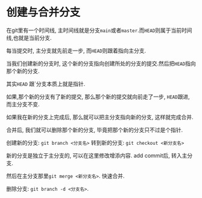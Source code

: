 # 创建与合并分支
在git里有一个时间线, 主时间线就是分支`main`或者`master`.而`HEAD`则属于当前时间线,也就是当前分支.

每当提交时, 主分支就先前走一步, 而`HEAD`则跟着指向主分支.

当我们创建新的分支时, 这个新的分支指向创建所处的分支的提交.然后把`HEAD`指向那个新的分支.

其实`HEAD` 跟`分支本质上就是指针.

如果,那个新的分支有了新的提交, 那么那个新的提交就向前走了一步, `HEAD`跟进,
而主分支不变.

如果我在新的分支上完成后, 那么就可以把主分支指向新的分支, 这样就完成合并.

合并后, 我们就可以删除那个新的分支, 毕竟把那个新的分支只不过是个指针.

创建新的分支: `git branch <分支名>`
转到新的分支: `git checkout <新分支名>`

新的分支是独立于主分支的, 可以在这里修改增添内容. add commit后,
转入主分支.

然后在主分支那里`git merge <新分支名>`. 快速合并.

删除分支: `git branch -d <分支名>`.